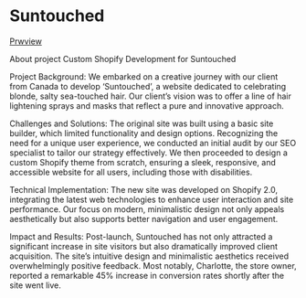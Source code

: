 
# Suntouched
[Prwview](https://suntouched.co/)

About project
Custom Shopify Development for Suntouched

Project Background: We embarked on a creative journey with our client from Canada to develop ‘Suntouched’, a website dedicated to celebrating blonde, salty sea-touched hair. Our client’s vision was to offer a line of hair lightening sprays and masks that reflect a pure and innovative approach.

Challenges and Solutions: The original site was built using a basic site builder, which limited functionality and design options. Recognizing the need for a unique user experience, we conducted an initial audit by our SEO specialist to tailor our strategy effectively. We then proceeded to design a custom Shopify theme from scratch, ensuring a sleek, responsive, and accessible website for all users, including those with disabilities.

Technical Implementation: The new site was developed on Shopify 2.0, integrating the latest web technologies to enhance user interaction and site performance. Our focus on modern, minimalistic design not only appeals aesthetically but also supports better navigation and user engagement.

Impact and Results: Post-launch, Suntouched has not only attracted a significant increase in site visitors but also dramatically improved client acquisition. The site’s intuitive design and minimalistic aesthetics received overwhelmingly positive feedback. Most notably, Charlotte, the store owner, reported a remarkable 45% increase in conversion rates shortly after the site went live.